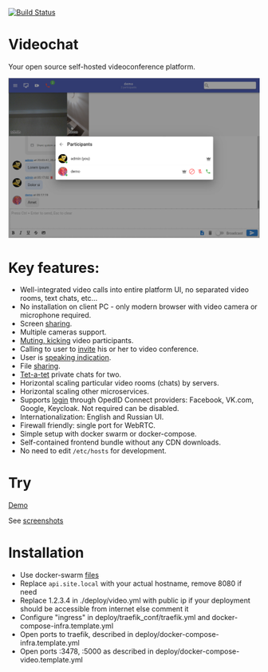 [![Build Status](https://github.com/nkonev/videochat/workflows/CI%20jobs/badge.svg)](https://github.com/nkonev/videochat/actions)

# Videochat
Your open source self-hosted videoconference platform.

[![Chat image](./.screenshots/2_chat_participants_management.png)](./screenshots.md)

# Key features:
* Well-integrated video calls into entire platform UI, no separated video rooms, text chats, etc...
* No installation on client PC - only modern browser with video camera or microphone required.
* Screen [sharing](./screenshots.md#screen-sharing).
* Multiple cameras support.
* [Muting, kicking](./screenshots.md#videoconference-and-participant-management) video participants.
* Calling to user to [invite](./screenshots.md#inviting-user-to-videoconference) his or her to video conference.
* User is [speaking indication](./screenshots.md#user-is-speaking-indication-green-nickname-and-microphone).
* File [sharing](./screenshots.md#chat-files).
* [Tet-a-tet](./screenshots.md#open-tet-a-tet-chat) private chats for two.
* Horizontal scaling particular video rooms (chats) by servers.
* Horizontal scaling other microservices.
* Supports [login](./screenshots.md#login) through OpedID Connect providers: Facebook, VK.com, Google, Keycloak. Not required can be disabled.
* Internationalization: English and Russian UI.
* Firewall friendly: single port for WebRTC.
* Simple setup with docker swarm or docker-compose.
* Self-contained frontend bundle without any CDN downloads.
* No need to edit `/etc/hosts` for development.

# Try
[Demo](https://chat.nkonev.name/)

See [screenshots](./screenshots.md)

# Installation
* Use docker-swarm [files](./deploy)
* Replace `api.site.local` with your actual hostname, remove 8080 if need
* Replace 1.2.3.4 in ./deploy/video.yml with public ip if your deployment should be accessible from internet else comment it
* Configure "ingress" in deploy/traefik_conf/traefik.yml and docker-compose-infra.template.yml
* Open ports to traefik, described in deploy/docker-compose-infra.template.yml
* Open ports :3478, :5000 as described in deploy/docker-compose-video.template.yml

